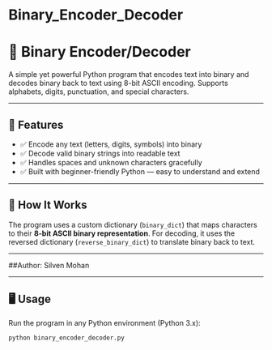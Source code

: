 # Binary_Encoder_Decoder
# 🔢 Binary Encoder/Decoder

A simple yet powerful Python program that encodes text into binary and decodes binary back to text using 8-bit ASCII encoding. Supports alphabets, digits, punctuation, and special characters.

---

## 🚀 Features

- ✅ Encode any text (letters, digits, symbols) into binary
- ✅ Decode valid binary strings into readable text
- ✅ Handles spaces and unknown characters gracefully
- ✅ Built with beginner-friendly Python — easy to understand and extend

---

## 🧠 How It Works

The program uses a custom dictionary (`binary_dict`) that maps characters to their **8-bit ASCII binary representation**. For decoding, it uses the reversed dictionary (`reverse_binary_dict`) to translate binary back to text.

---

##Author: Silven Mohan

---


## 🖥️ Usage

Run the program in any Python environment (Python 3.x):

```bash
python binary_encoder_decoder.py
